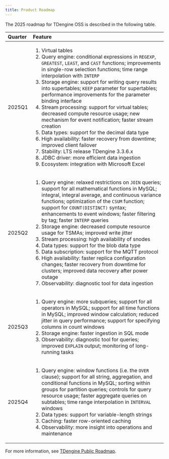 ```yaml
---
title: Product Roadmap
---
```


The 2025 roadmap for TDengine OSS is described in the following table.


|  Quarter   |  Feature  |
| :----- | :----- |
| 2025Q1 | <ol><li>Virtual tables</li><li>Query engine: conditional expressions in <code>REGEXP</code>, <code>GREATEST</code>, <code>LEAST</code>, and <code>CAST</code> functions; improvements in single-row selection functions; time range interpolation with <code>INTERP</code></li><li>Storage engine: support for writing query results into supertables; <code>KEEP</code> parameter for supertables; performance improvements for the parameter binding interface</li><li>Stream processing: support for virtual tables; decreased compute resource usage; new mechanism for event notification; faster stream creation</li><li>Data types: support for the decimal data type</li><li>High availability: faster recovery from downtime; improved client failover</li><li>Stability: LTS release TDengine 3.3.6.x</li><li>JDBC driver: more efficient data ingestion</li><li>Ecosystem: integration with Microsoft Excel</li></ol> |
| 2025Q2 | <ol><li>Query engine: relaxed restrictions on <code>JOIN</code> queries; support for all mathematical functions in MySQL; integral, integral average, and continuous variance functions; optimization of the <code>CSUM</code> function; support for <code>COUNT(DISTINCT)</code> syntax; enhancements to event windows; faster filtering by tag; faster <code>INTERP</code> queries</li><li>Storage engine: decreased compute resource usage for TSMAs; improved write jitter</li><li>Stream processing: high availability of snodes</li><li>Data types: support for the blob data type</li><li>Data subscription: support for the MQTT protocol</li><li>High availability: faster replica configuration changes; faster recovery from downtime for clusters; improved data recovery after power outage</li><li>Observability: diagnostic tool for data ingestion</li></ol> |
| 2025Q3 | <ol><li>Query engine: more subqueries; support for all operators in MySQL; support for all time functions in MySQL; improved window calculation; reduced jitter in query performance; support for specifying columns in count windows</li><li>Storage engine: faster ingestion in SQL mode</li><li>Observability: diagnostic tool for queries; improved <code>EXPLAIN</code> output; monitoring of long-running tasks</li></ol> |
| 2025Q4 | <ol><li>Query engine: window functions (i.e. the <code>OVER</code> clause); support for all string, aggregation, and conditional functions in MySQL; sorting within groups for partition queries; controls for query resource usage; faster aggregate queries on subtables; time range interpolation in <code>INTERVAL</code> windows</li><li>Data types: support for variable-length strings</li><li>Caching: faster row-oriented caching</li><li>Observability: more insight into operations and maintenance</li></ol> |

For more information, see [TDengine Public Roadmap](https://github.com/orgs/taosdata/projects/4).
